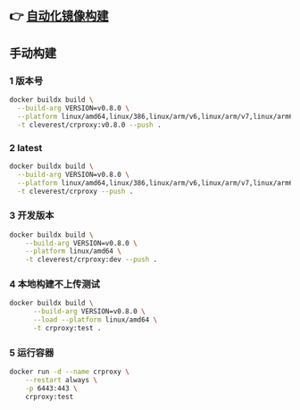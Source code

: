 ## 👉 [自动化镜像构建](https://github.com/iCloudBot/test/issues/new?assignees=&labels=sync+image&projects=&template=docker-build.yml)

## 手动构建

### 1 版本号

```bash
docker buildx build \
  --build-arg VERSION=v0.8.0 \
  --platform linux/amd64,linux/386,linux/arm/v6,linux/arm/v7,linux/arm64 \
  -t cleverest/crproxy:v0.8.0 --push .
```

### 2 latest

```bash
docker buildx build \
  --build-arg VERSION=v0.8.0 \
  --platform linux/amd64,linux/386,linux/arm/v6,linux/arm/v7,linux/arm64 \
  -t cleverest/crproxy --push .
```

### 3 开发版本

```bash
docker buildx build \
    --build-arg VERSION=v0.8.0 \
    --platform linux/amd64 \
    -t cleverest/crproxy:dev --push .
```

### 4 本地构建不上传测试

```bash
docker buildx build \
      --build-arg VERSION=v0.8.0 \
      --load --platform linux/amd64 \
      -t crproxy:test .
```



### 5 运行容器

```bash
docker run -d --name crproxy \
    --restart always \
    -p 6443:443 \
    crproxy:test
```

